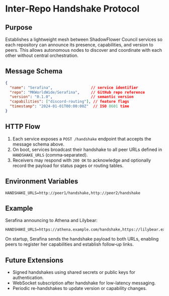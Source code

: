 # Inter-Repo Handshake Protocol

## Purpose
Establishes a lightweight mesh between ShadowFlower Council services so each repository can announce its presence, capabilities, and version to peers. This allows autonomous nodes to discover and coordinate with each other without central orchestration.

## Message Schema
```json
{
  "name": "Serafina",                 // service identifier
  "repo": "MKWorldWide/Serafina",     // GitHub repo reference
  "version": "0.1.0",                 // semantic version
  "capabilities": ["discord-routing"], // feature flags
  "timestamp": "2024-01-01T00:00:00Z"  // ISO 8601 time
}
```

## HTTP Flow
1. Each service exposes a `POST /handshake` endpoint that accepts the message schema above.
2. On boot, services broadcast their handshake to all peer URLs defined in `HANDSHAKE_URLS` (comma‑separated).
3. Receivers may respond with `200 OK` to acknowledge and optionally record the payload for status pages or routing tables.

## Environment Variables
```
HANDSHAKE_URLS=http://peer1/handshake,http://peer2/handshake
```

## Example
Serafina announcing to Athena and Lilybear:
```
HANDSHAKE_URLS=https://athena.example.com/handshake,https://lilybear.example.com/handshake
```
On startup, Serafina sends the handshake payload to both URLs, enabling peers to register her capabilities and establish follow‑up links.

## Future Extensions
- Signed handshakes using shared secrets or public keys for authentication.
- WebSocket subscription after handshake for low-latency messaging.
- Periodic re-handshakes to update version or capability changes.

